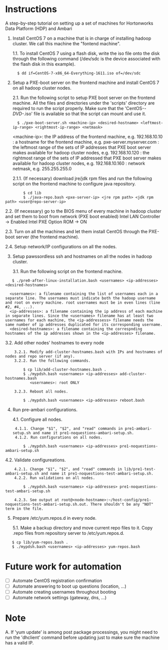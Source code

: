 # Instructions
A step-by-step tutorial on setting up a set of machines for Hortonworks Data Platform (HDP) and Ambari 

1. Install CentOS 7 on a machine that is in charge of installing hadoop cluster. We call this machine the "fontend machine".

   1.1. To install CentOS 7 using a flash disk, write the iso file onto the disk through the following command (/dev/sdc is the device associated with the flash disk in this example).

         $ dd if=CentOS-7-x86_64-Everything-1611.iso of=/dev/sdc

2. Setup a PXE-boot server on the frontend machine and install CentOS 7 on all hadoop cluster nodes.

   2.1. Run the following script to setup PXE boot server on the frontend machine. All the files and directories under the 'scripts' directory are required to run the script properly. Make sure that the 'CentOS-*-DVD-*.iso' file is available so that the script can mount and use it.

         $ ./pxe-boot-server.sh <machine-ip> <desired-hostname> <leftmost-ip-range> <rightmost-ip-range> <netmask>

    \<machine-ip\>: the IP address of the frontend machine, e.g. 192.168.10.10
    <desired-hostname>: a hostname for the frontend machine, e.g. pxe-server.myserver.com
    <leftmost-ip-range>: the leftmost range of the sets of IP addresses that PXE boot server makes available for hadoop cluster nodes, e.g. 192.168.10.120
    <rightmost-ip-range>: the rightmost range of the sets of IP addressed that PXE boot server makes available for hadoop cluster nodes, e.g. 192.168.10.160
    <netmask>: network netmask, e.g. 255.255.255.0

      2.1.1. (If necessary) download jre/jdk rpm files and run the following script on the frontend machine to configure java repository.
```
        $ cd lib
        $ ./java-repo.bash <pxe-server-ip> <jre rpm path> <jdk rpm path> <user@repo-server-ip>
```

   2.2. (If necessary) go to the BIOS menu of every machine in hadoop cluster and set them to boot from network (PXE boot enabled)
   Intel LAN Controller -> Enabled
   Intel PXE Option ROM -> ON

   2.3. Turn on all the machines and let them install CentOS through the PXE-boot server (the frontend machine).

   2.4. Setup network/IP configurations on all the nodes.

3. Setup pawssordless ssh and hostnames on all the nodes in hadoop cluster.

   3.1. Run the following script on the frontend machine.
```
   $ ./pre0-after-linux-installation.bash <usernames> <ip-addresses> <desired-hostnames>
```
      <usernames>: a filename containing the list of usernames each in a separate line. The usernames must indicate both the hadoop username and root on every machine. root usernames must be in even lines (line #2, #4, ...).
      <ip-addresses>: a filename containing the ip address of each machine in separate lines. Since the <usernames> filename has at least two usernames for each machine, the <ip-addressess> filename needs the same number of ip addresses duplicated for its corresponding username.
      <desired-hostnames>: a filename containing the correspnding hostnames of the ip addresses shown in the <ip-addresses> filename. 
   3.2. Add other nodes' hostnames to every node

        3.2.1. Modify add-cluster-hostnames.bash with IPs and hostnames of nodes and repo server (if any).
        3.2.2. Run the following commands.
```
        $ cp lib/add-cluster-hostnames.bash .
        $ ./mypdsh.bash <usernames> <ip-addresses> add-cluster-hostnames.bash
           <usernames>: root ONLY
```
        3.2.3. Reboot all nodes.
```
        $ ./mypdsh.bash <usernames> <ip-addresses> reboot.bash
```

4. Run pre-ambari configurations.

   4.1. Configure all nodes.

        4.1.1. Change "$1", "$2", and "read" commands in pre1-ambari-setup.sh and name it pre1-noquestions-ambari-setup.sh.
        4.1.2. Run configurations on all nodes.
```
        $ ./mypdsh.bash <usernames> <ip-addresses> pre1-noquestions-ambari-setup.sh
```
   4.2. Validate configureations.

        4.2.1. Change "$1", "$2", and "read" commands in lib/pre1-test-ambari-setup.sh and name it pre1-noquestions-test-ambari-setup.sh.
        4.2.2. Run validations on all nodes.
```
        $ ./mypdsh.bash <usernames> <ip-addresses> pre1-noquestions-test-ambari-setup.sh
```
        4.2.3. See output at root@<node-hostname>:~/host-config/pre1-noquestions-test-ambari-setup.sh.out. There shouldn't be any "NOT" term in the file.

5. Prepare /etc/yum.repos.d in every node.

   5.1. Make a backup directory and move current repo files to it. Copy .repo files from repository server to /etc/yum.repos.d.
```
   $ cp lib/yum-repos.bash .
   $ ./mypdsh.bash <usernames> <ip-addresses> yum-repos.bash
```

# Future work for automation
- [ ] Automate CentOS registration confirmation
- [ ] Automate answering to boot up questions (location, ...)
- [ ] Automate creating usernames throughout booting
- [ ] Automate network settings (gateway, dns, ...)

# Note
A. If 'yum update' is among post package processings, you might need to run the 'dhclient' command before updating just to make sure the machine has a valid IP. 

